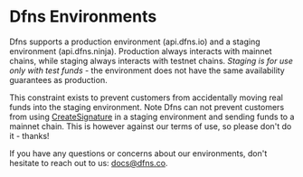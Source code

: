 # Dfns Environments

Dfns supports a production environment (api.dfns.io) and a staging environment (api.dfns.ninja).  Production always interacts with mainnet chains, while staging always interacts with testnet chains.  _Staging is for use only with test funds_ - the environment does not have the same availability guarantees as production. &#x20;

This constraint exists to prevent customers from accidentally moving real funds into the staging environment.  Note Dfns can not prevent customers from using [CreateSignature](../api-docs/low-level-api-keys-and-transactions/transaction-execution/createsignature.md) in a staging environment and sending funds to a mainnet chain.   This is however against our terms of use, so please don't do it - thanks! &#x20;

If you have any questions or concerns about our environments, don't hesitate to reach out to us: [docs@dfns.co](https://email:docs@dfns.co).&#x20;
